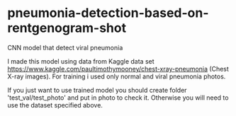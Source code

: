 # pneumonia-detection-based-on-rentgenogram-shot
CNN model that detect viral pneumonia

I made this model using data from Kaggle data set  https://www.kaggle.com/paultimothymooney/chest-xray-pneumonia (Chest X-ray images).
For training i used only normal  and viral pneumonia photos.

If you just want to use trained model you should create folder 'test_val/test_photo' and put in photo to check it.
Otherwise you will need to use the dataset specified above.

